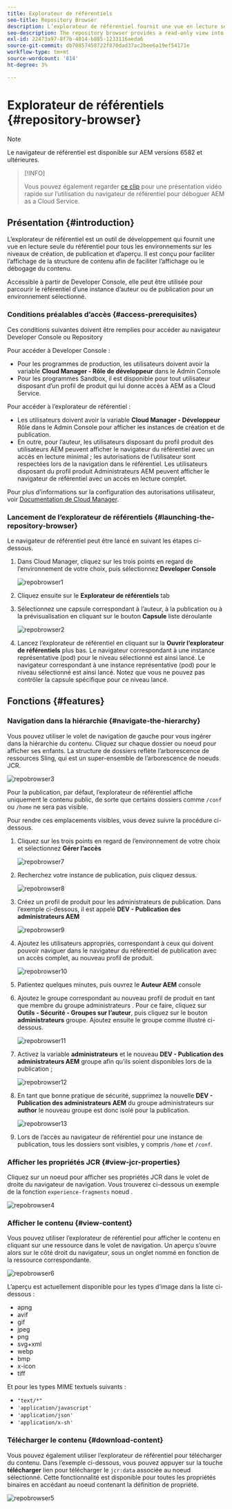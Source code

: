 ```yaml
---
title: Explorateur de référentiels
seo-title: Repository Browser
description: L’explorateur de référentiel fournit une vue en lecture seule dans le référentiel pour tous les environnements sur les niveaux d’auteur, de publication et d’aperçu.
seo-description: The repository browser provides a read-only view into the repository for all environments on author, publish, and preview tiers.
exl-id: 22473a97-8f7b-4014-b885-1233116aeda6
source-git-commit: db70857458722f870dad37ac2bee6a19ef54171e
workflow-type: tm+mt
source-wordcount: '814'
ht-degree: 3%

---
```


# Explorateur de référentiels {#repository-browser}

>[!NOTE]
>
>Le navigateur de référentiel est disponible sur AEM versions 6582 et ultérieures.

>[!INFO]
>
>Vous pouvez également regarder [ce clip](https://experienceleague.adobe.com/docs/experience-manager-learn/cloud-service/debugging/debugging-aem-as-a-cloud-service/repository-browser.html) pour une présentation vidéo rapide sur l’utilisation du navigateur de référentiel pour déboguer AEM as a Cloud Service.

## Présentation {#introduction}

L’explorateur de référentiel est un outil de développement qui fournit une vue en lecture seule du référentiel pour tous les environnements sur les niveaux de création, de publication et d’aperçu. Il est conçu pour faciliter l’affichage de la structure de contenu afin de faciliter l’affichage ou le débogage du contenu.

Accessible à partir de Developer Console, elle peut être utilisée pour parcourir le référentiel d’une instance d’auteur ou de publication pour un environnement sélectionné.

### Conditions préalables d’accès {#access-prerequisites}

Ces conditions suivantes doivent être remplies pour accéder au navigateur Developer Console ou Repository

Pour accéder à Developer Console :

* Pour les programmes de production, les utilisateurs doivent avoir la variable **Cloud Manager - Rôle de développeur** dans le Admin Console
* Pour les programmes Sandbox, il est disponible pour tout utilisateur disposant d’un profil de produit qui lui donne accès à AEM as a Cloud Service.

Pour accéder à l’explorateur de référentiel :

* Les utilisateurs doivent avoir la variable **Cloud Manager - Développeur** Rôle dans le Admin Console pour afficher les instances de création et de publication.
* En outre, pour l’auteur, les utilisateurs disposant du profil produit des utilisateurs AEM peuvent afficher le navigateur du référentiel avec un accès en lecture minimal ; les autorisations de l’utilisateur sont respectées lors de la navigation dans le référentiel. Les utilisateurs disposant du profil produit Administrateurs AEM peuvent afficher le navigateur de référentiel avec un accès en lecture complet.

Pour plus d’informations sur la configuration des autorisations utilisateur, voir [Documentation de Cloud Manager](https://experienceleague.adobe.com/docs/experience-manager-cloud-manager/using/requirements/setting-up-users-and-roles.html?lang=fr).

### Lancement de l’explorateur de référentiels {#launching-the-repository-browser}

Le navigateur de référentiel peut être lancé en suivant les étapes ci-dessous.

1. Dans Cloud Manager, cliquez sur les trois points en regard de l’environnement de votre choix, puis sélectionnez **Developer Console**

   ![repobrowser1](/help/implementing/developing/tools/assets/repobrowser1.png)

1. Cliquez ensuite sur le **Explorateur de référentiels** tab
1. Sélectionnez une capsule correspondant à l’auteur, à la publication ou à la prévisualisation en cliquant sur le bouton **Capsule** liste déroulante

   ![repobrowser2](/help/implementing/developing/tools/assets/repobrowser2.png)

1. Lancez l’explorateur de référentiel en cliquant sur la **Ouvrir l’explorateur de référentiels** plus bas. Le navigateur correspondant à une instance représentative (pod) pour le niveau sélectionné est ainsi lancé. Le navigateur correspondant à une instance représentative (pod) pour le niveau sélectionné est ainsi lancé. Notez que vous ne pouvez pas contrôler la capsule spécifique pour ce niveau lancé.

## Fonctions {#features}

### Navigation dans la hiérarchie {#navigate-the-hierarchy}

Vous pouvez utiliser le volet de navigation de gauche pour vous ingérer dans la hiérarchie du contenu. Cliquez sur chaque dossier ou noeud pour afficher ses enfants. La structure de dossiers reflète l’arborescence de ressources Sling, qui est un super-ensemble de l’arborescence de noeuds JCR.

![repobrowser3](/help/implementing/developing/tools/assets/repobrowser3.png)

Pour la publication, par défaut, l’explorateur de référentiel affiche uniquement le contenu public, de sorte que certains dossiers comme `/conf` ou `/home` ne sera pas visible.

Pour rendre ces emplacements visibles, vous devez suivre la procédure ci-dessous.

1. Cliquez sur les trois points en regard de l’environnement de votre choix et sélectionnez **Gérer l’accès**

   ![repobrowser7](/help/implementing/developing/tools/assets/repobrowser7.png)

1. Recherchez votre instance de publication, puis cliquez dessus.

   ![repobrowser8](/help/implementing/developing/tools/assets/repobrowser8.png)

1. Créez un profil de produit pour les administrateurs de publication. Dans l’exemple ci-dessous, il est appelé **DEV - Publication des administrateurs AEM**

   ![repobrowser9](/help/implementing/developing/tools/assets/repobrowser9.png)

1. Ajoutez les utilisateurs appropriés, correspondant à ceux qui doivent pouvoir naviguer dans le navigateur du référentiel de publication avec un accès complet, au nouveau profil de produit.

   ![repobrowser10](/help/implementing/developing/tools/assets/repobrowser10.png)

1. Patientez quelques minutes, puis ouvrez le **Auteur AEM** console
1. Ajoutez le groupe correspondant au nouveau profil de produit en tant que membre du groupe administrateurs . Pour ce faire, cliquez sur **Outils - Sécurité - Groupes sur l’auteur**, puis cliquez sur le bouton **administrateurs** groupe. Ajoutez ensuite le groupe comme illustré ci-dessous.

   ![repobrowser11](/help/implementing/developing/tools/assets/repobrowser11.png)

1. Activez la variable **administrateurs** et le nouveau **DEV - Publication des administrateurs AEM** groupe afin qu’ils soient disponibles lors de la publication ;

   ![repobrowser12](/help/implementing/developing/tools/assets/repobrowser12.png)

1. En tant que bonne pratique de sécurité, supprimez la nouvelle **DEV - Publication des administrateurs AEM** du groupe administrateurs sur **author** le nouveau groupe est donc isolé pour la publication.

   ![repobrowser13](/help/implementing/developing/tools/assets/repobrowser13.png)

1. Lors de l’accès au navigateur de référentiel pour une instance de publication, tous les dossiers sont visibles, y compris `/home` et `/conf`.

### Afficher les propriétés JCR {#view-jcr-properties}

Cliquez sur un noeud pour afficher ses propriétés JCR dans le volet de droite du navigateur de navigation. Vous trouverez ci-dessous un exemple de la fonction `experience-fragments` noeud .

![repobrowser4](/help/implementing/developing/tools/assets/repobrowser41.png)

### Afficher le contenu {#view-content}

Vous pouvez utiliser l’explorateur de référentiel pour afficher le contenu en cliquant sur une ressource dans le volet de navigation. Un aperçu s’ouvre alors sur le côté droit du navigateur, sous un onglet nommé en fonction de la ressource correspondante.

![repobrowser6](/help/implementing/developing/tools/assets/repobrowser61.png)

L’aperçu est actuellement disponible pour les types d’image dans la liste ci-dessous :

* apng
* avif
* gif
* jpeg
* png
* svg+xml
* webp
* bmp
* x-icon
* tiff

Et pour les types MIME textuels suivants :

* `"text/*"`
* `'application/javascript'`
* `'application/json'`
* `'application/x-sh'`

### Télécharger le contenu {#download-content}

Vous pouvez également utiliser l’explorateur de référentiel pour télécharger du contenu. Dans l’exemple ci-dessous, vous pouvez appuyer sur la touche **télécharger** lien pour télécharger le `jcr:data` associée au noeud sélectionné. Cette fonctionnalité est disponible pour toutes les propriétés binaires en accédant au noeud contenant la définition de propriété.

![repobrowser5](/help/implementing/developing/tools/assets/repobrowser52.png)

